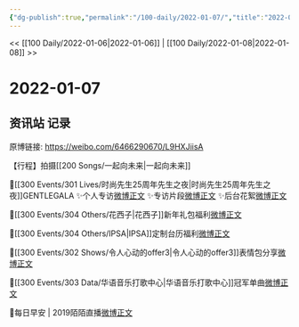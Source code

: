 ```yaml
---
{"dg-publish":true,"permalink":"/100-daily/2022-01-07/","title":"2022-01-07"}
---
```



<< [[100 Daily/2022-01-06\|2022-01-06]] | [[100 Daily/2022-01-08\|2022-01-08]] >>

# 2022-01-07

## 资讯站 记录

原博链接: https://weibo.com/6466290670/L9HXJiisA

【行程】拍摄[[200 Songs/一起向未来\|一起向未来]]

🌟[[300 Events/301 Lives/时尚先生25周年先生之夜\|时尚先生25周年先生之夜]]GENTLEGALA
✨个人专访[微博正文](https://m.weibo.cn/6466290670/4723055869296792)
✨专访片段[微博正文](https://m.weibo.cn/6466290670/4723112572357611)
✨后台花絮[微博正文](https://m.weibo.cn/6466290670/4722970674855998)

🌟[[300 Events/304 Others/花西子\|花西子]]新年礼包福利[微博正文](https://m.weibo.cn/6466290670/4722946561541434)

🌟[[300 Events/304 Others/IPSA\|IPSA]]定制台历福利[微博正文](https://m.weibo.cn/6466290670/4723075810331213)

🌟[[300 Events/302 Shows/令人心动的offer3\|令人心动的offer3]]表情包分享[微博正文](https://m.weibo.cn/6466290670/4723026354505195)

🌟[[300 Events/303 Data/华语音乐打歌中心\|华语音乐打歌中心]]冠军单曲[微博正文](https://m.weibo.cn/6466290670/4722992900999225)

🌟每日早安 | 2019陌陌直播[微博正文](https://m.weibo.cn/6466290670/4722918284855579)
